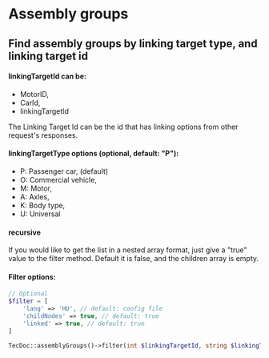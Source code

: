 # Assembly groups

## Find assembly groups by linking target type, and linking target id

#### linkingTargetId can be:
- MotorID,
- CarId,
- linkingTargetId

The Linking Target Id can be the id that has linking options from other request's responses.

#### linkingTargetType options (optional, default: "P"):
- P: Passenger car, (default)
- O: Commercial vehicle,
- M: Motor,
- A: Axles,
- K: Body type,
- U: Universal

#### recursive
If you would like to get the list in a nested array format, just give a "true" value to the filter method. Default it is false, and the children array is empty.

#### Filter options:
```php
// Optional
$filter = [
    'lang' => 'HU', // default: config file
    'childNodes' => true, // default: true
    'linked' => true, // default: true
]
```

```php
TecDoc::assemblyGroups()->filter(int $linkingTargetId, string $linkingTargetType = null, array $filter = null, bool $recursive = false);
```